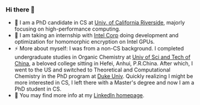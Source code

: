 ### Hi there 👋

<!--
**yzhaiustc/yzhaiustc** is a ✨ _special_ ✨ repository because its `README.md` (this file) appears on your GitHub profile.

Here are some ideas to get you started:

- 🔭 I’m currently working on ...
- 🌱 I’m currently learning ...
- 👯 I’m looking to collaborate on ...
- 🤔 I’m looking for help with ...
- 💬 Ask me about ...
- 📫 How to reach me: ...
- 😄 Pronouns: ...
- ⚡ Fun fact: ...
-->
- 🔭 I am a PhD candidate in CS at [Univ. of California Riverside](https://www.ucr.edu/), majorly focusing on high-performance computing.
- 🌱 I am taking an internship with [Intel Corp](https://www.intel.com/content/www/us/en/homepage.html) doing development and optimization for homomorphic encryption on Intel GPUs.
- ⚡ More about myself: I was from a non-CS background. I completed undergraduate studies in Organic Chemistry at [Univ of Sci and Tech of China](https://en.ustc.edu.cn/), a beloved college sitting in Hefei, Anhui, P.R.China. After which, I went to the US and switched to Theoretical and Computational Chemistry in the PhD program at [Duke Univ](https://duke.edu/). Quickly realizing I might be more interested in CS, I left there with a Master's degree and now I am a PhD student in CS.
- 💬 You may find more info at my [LinkedIn homepage](https://www.linkedin.com/in/yujia-zhai-ustc/).
